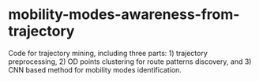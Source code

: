 # mobility-modes-awareness-from-trajectory
Code for trajectory mining, including three parts: 1) trajectory preprocessing, 2) OD points clustering for route patterns discovery, and 3) CNN based method for mobility modes identification.
